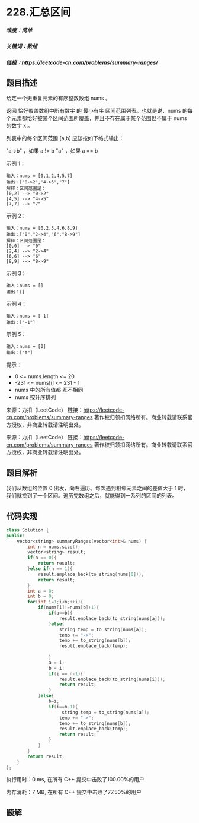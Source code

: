 # 228.汇总区间

##### 难度：简单

##### 关键词：数组

##### 链接：https://leetcode-cn.com/problems/summary-ranges/

## 题目描述

给定一个无重复元素的有序整数数组 nums 。

返回 恰好覆盖数组中所有数字 的 最小有序 区间范围列表。也就是说，nums 的每个元素都恰好被某个区间范围所覆盖，并且不存在属于某个范围但不属于 nums 的数字 x 。

列表中的每个区间范围 [a,b] 应该按如下格式输出：

"a->b" ，如果 a != b
"a" ，如果 a == b


示例 1：

```
输入：nums = [0,1,2,4,5,7]
输出：["0->2","4->5","7"]
解释：区间范围是：
[0,2] --> "0->2"
[4,5] --> "4->5"
[7,7] --> "7"
```

示例 2：

```
输入：nums = [0,2,3,4,6,8,9]
输出：["0","2->4","6","8->9"]
解释：区间范围是：
[0,0] --> "0"
[2,4] --> "2->4"
[6,6] --> "6"
[8,9] --> "8->9"
```

示例 3：

```
输入：nums = []
输出：[]
```

示例 4：

```
输入：nums = [-1]
输出：["-1"]
```

示例 5：

```
输入：nums = [0]
输出：["0"]
```




提示：

- 0 <= nums.length <= 20
- -231 <= nums[i] <= 231 - 1
- nums 中的所有值都 互不相同
- nums 按升序排列

来源：力扣（LeetCode）
链接：https://leetcode-cn.com/problems/summary-ranges
著作权归领扣网络所有。商业转载请联系官方授权，非商业转载请注明出处。

来源：力扣（LeetCode）
链接：https://leetcode-cn.com/problems/summary-ranges
著作权归领扣网络所有。商业转载请联系官方授权，非商业转载请注明出处。

## 题目解析

我们从数组的位置 0 出发，向右遍历。每次遇到相邻元素之间的差值大于 1 时，我们就找到了一个区间。遍历完数组之后，就能得到一系列的区间的列表。

## 代码实现

```c++
class Solution {
public:
    vector<string> summaryRanges(vector<int>& nums) {
        int n = nums.size();
        vector<string> result;
        if(n == 0){
            return result;
        }else if(n == 1){
            result.emplace_back(to_string(nums[0]));
            return result;
        }
        int a = 0;
        int b = 0;
        for(int i=1;i<n;++i){
            if(nums[i]!=nums[b]+1){
                if(a==b){
                    result.emplace_back(to_string(nums[a]));
                }else{
                    string temp = to_string(nums[a]);
                    temp += "->";
                    temp += to_string(nums[b]);
                    result.emplace_back(temp);
                    
                }
                a = i;
                b = i;
                if(i == n-1){
                    result.emplace_back(to_string(nums[i]));
                    return result;
                }
            }else{
                b=i;
                if(i==n-1){
                     string temp = to_string(nums[a]);
                    temp += "->";
                    temp += to_string(nums[b]);
                    result.emplace_back(temp);
                    return result;
                }
            }
        }
        return result;
    }
};
```

执行用时：0 ms, 在所有 C++ 提交中击败了100.00%的用户

内存消耗：7 MB, 在所有 C++ 提交中击败了77.50%的用户

## 题解

